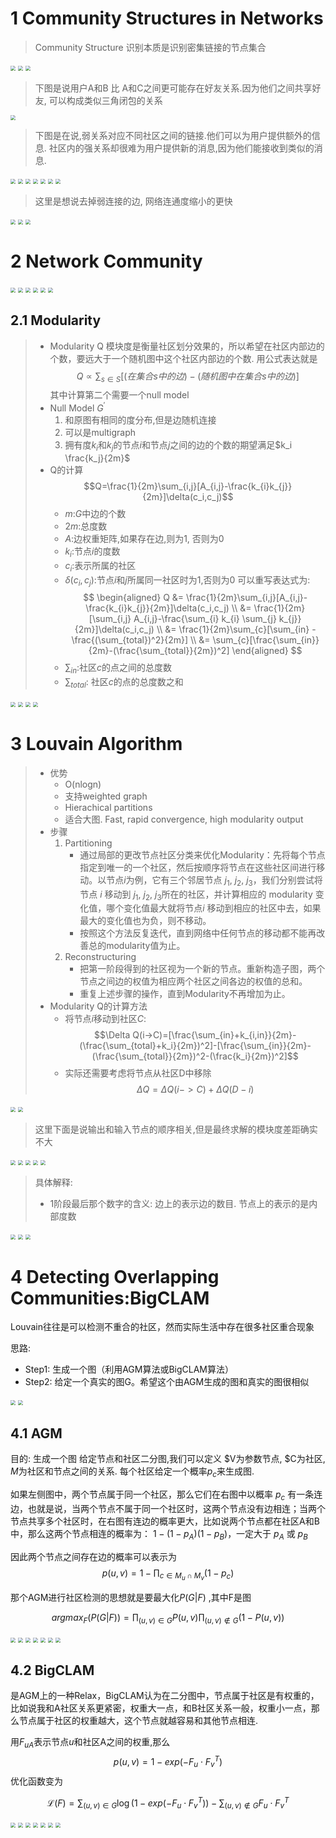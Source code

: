 

# 1 Community Structures in Networks

> Community Structure 识别本质是识别密集链接的节点集合
<img src="../image/04-Community-Structure-in-Networks_页面_02.jpg" style="zoom:50%"/>

<img src="../image/04-Community-Structure-in-Networks_页面_03.jpg" style="zoom:50%"/>

<img src="../image/04-Community-Structure-in-Networks_页面_04.jpg" style="zoom:50%"/>

> 下图是说用户A和B 比 A和C之间更可能存在好友关系.因为他们之间共享好友, 可以构成类似三角闭包的关系
<img src="../image/04-Community-Structure-in-Networks_页面_05.jpg" style="zoom:50%"/>

> 下图是在说,弱关系对应不同社区之间的链接.他们可以为用户提供额外的信息. 社区内的强关系却很难为用户提供新的消息,因为他们能接收到类似的消息.
<img src="../image/04-Community-Structure-in-Networks_页面_06.jpg" style="zoom:50%"/>

<img src="../image/04-Community-Structure-in-Networks_页面_07.jpg" style="zoom:50%"/>

<img src="../image/04-Community-Structure-in-Networks_页面_08.jpg" style="zoom:50%"/>

<img src="../image/04-Community-Structure-in-Networks_页面_09.jpg" style="zoom:50%"/>

<img src="../image/04-Community-Structure-in-Networks_页面_10.jpg" style="zoom:50%"/>


<img src="../image/04-Community-Structure-in-Networks_页面_11.jpg" style="zoom:50%"/>

<img src="../image/04-Community-Structure-in-Networks_页面_12.jpg" style="zoom:50%"/>

> 这里是想说去掉弱连接的边, 网络连通度缩小的更快
<img src="../image/04-Community-Structure-in-Networks_页面_13.jpg" style="zoom:50%"/>

<img src="../image/04-Community-Structure-in-Networks_页面_14.jpg" style="zoom:50%"/>

<img src="../image/04-Community-Structure-in-Networks_页面_15.jpg" style="zoom:50%"/>

# 2 Network Community

<img src="../image/04-Community-Structure-in-Networks_页面_17.jpg" style="zoom:50%"/>

<img src="../image/04-Community-Structure-in-Networks_页面_18.jpg" style="zoom:50%"/>

<img src="../image/04-Community-Structure-in-Networks_页面_19.jpg" style="zoom:50%"/>

<img src="../image/04-Community-Structure-in-Networks_页面_20.jpg" style="zoom:50%"/>


<img src="../image/04-Community-Structure-in-Networks_页面_21.jpg" style="zoom:50%"/>

<img src="../image/04-Community-Structure-in-Networks_页面_22.jpg" style="zoom:50%"/>

## 2.1 Modularity

> + Modularity Q
> 模块度是衡量社区划分效果的，所以希望在社区内部边的个数，要远大于一个随机图中这个社区内部边的个数. 用公式表达就是
> $$ Q \propto \sum_{s \in S}[(在集合 s 中的边)-(随机图中在集合s中的边)] $$ 
> 其中计算第二个需要一个null model
> + Null Model $G^{'}$
>   1. 和原图有相同的度分布,但是边随机连接
>   2. 可以是multigraph
>   3. 拥有度$k_i$和$k_j$的节点$i$和节点$j$之间的边的个数的期望满足$k_i \frac{k_j}{2m}$
> + Q的计算
>   $$Q=\frac{1}{2m}\sum_{i,j}[A_{i,j}-\frac{k_{i}k_{j}}{2m}]\delta(c_i,c_j)$$
>   + $m$:$G$中边的个数
>   + $2m$:总度数
>   + $A$:边权重矩阵,如果存在边,则为1, 否则为0
>   + $k_i$:节点$i$的度数
>   + $c_i$:表示所属的社区
>   + $\delta(c_i, c_j)$:节点$i$和$j$所属同一社区时为1,否则为0
> 可以重写表达式为:
>   $$
\begin{aligned}
    Q &= \frac{1}{2m}\sum_{i,j}[A_{i,j}-\frac{k_{i}k_{j}}{2m}]\delta(c_i,c_j) \\
      &= \frac{1}{2m}[\sum_{i,j} A_{i,j}-\frac{\sum_{i} k_{i} \sum_{j} k_{j}}{2m}]\delta(c_i,c_j) \\
      &= \frac{1}{2m}\sum_{c}[\sum_{in} - \frac{(\sum_{total})^2}{2m}] \\
      &= \sum_{c}[\frac{\sum_{in}}{2m}-(\frac{\sum_{total}}{2m})^2]
\end{aligned}
$$
>   + $\sum_{in}$:社区$c$的点之间的总度数
>   + $\sum_{total}$: 社区$c$的点的总度数之和
> 
>


<img src="../image/04-Community-Structure-in-Networks_页面_23.jpg" style="zoom:50%"/>

<img src="../image/04-Community-Structure-in-Networks_页面_24.jpg" style="zoom:50%"/>

<img src="../image/04-Community-Structure-in-Networks_页面_25.jpg" style="zoom:50%"/>

<img src="../image/04-Community-Structure-in-Networks_页面_26.jpg" style="zoom:50%"/>

# 3 Louvain Algorithm

> + 优势
>   + O(nlogn)
>   + 支持weighted graph
>   + Hierachical partitions
>   + 适合大图. Fast, rapid convergence, high modularity output
> + 步骤
>   1. Partitioning
>       + 通过局部的更改节点社区分类来优化Modularity：先将每个节点指定到唯一的一个社区，然后按顺序将节点在这些社区间进行移动。以节点$i$为例，它有三个邻居节点 $j_1$, $j_2$, $j_3$，我们分别尝试将节点 $i$ 移动到 $j_1$, $j_2$, $j_3$所在的社区，并计算相应的 modularity 变化值，哪个变化值最大就将节点$i$ 移动到相应的社区中去，如果最大的变化值也为负，则不移动。
>       + 按照这个方法反复迭代，直到网络中任何节点的移动都不能再改善总的modularity值为止。
>   2. Reconstructuring
>       + 把第一阶段得到的社区视为一个新的节点。重新构造子图，两个节点之间边的权值为相应两个社区之间各边的权值的总和。
>       + 重复上述步骤的操作，直到Modularity不再增加为止。
> + Modularity Q的计算方法
>   + 将节点$i$移动到社区$C$:
>   $$\Delta Q(i->C)=[\frac{\sum_{in}+k_{i,in}}{2m}-(\frac{\sum_{total}+k_i}{2m})^2]-[\frac{\sum_{in}}{2m}-(\frac{\sum_{total}}{2m})^2-(\frac{k_i}{2m})^2]$$
>   + 实际还需要考虑将节点从社区D中移除
>   $$\Delta Q=\Delta Q(i->C)+\Delta Q(D-i)$$



<img src="../image/04-Community-Structure-in-Networks_页面_28.jpg" style="zoom:50%"/>

<img src="../image/04-Community-Structure-in-Networks_页面_29.jpg" style="zoom:50%"/>

> 这里下面是说输出和输入节点的顺序相关,但是最终求解的模块度差距确实不大
<img src="../image/04-Community-Structure-in-Networks_页面_30.jpg" style="zoom:50%"/>

<img src="../image/04-Community-Structure-in-Networks_页面_31.jpg" style="zoom:50%"/>



<img src="../image/04-Community-Structure-in-Networks_页面_32.jpg" style="zoom:50%"/>


<img src="../image/04-Community-Structure-in-Networks_页面_33.jpg" style="zoom:50%"/>

<img src="../image/04-Community-Structure-in-Networks_页面_34.jpg" style="zoom:50%"/>

> 具体解释:
> + 1阶段最后那个数字的含义: 边上的表示边的数目. 节点上的表示的是内部度数
<img src="../image/04-Community-Structure-in-Networks_页面_35.jpg" style="zoom:50%"/>

<img src="../image/04-Community-Structure-in-Networks_页面_36.jpg" style="zoom:50%"/>

<img src="../image/04-Community-Structure-in-Networks_页面_37.jpg" style="zoom:50%"/>

# 4 Detecting Overlapping Communities:BigCLAM

Louvain往往是可以检测不重合的社区，然而实际生活中存在很多社区重合现象

思路:
+ Step1: 生成一个图（利用AGM算法或BigCLAM算法）
+ Step2: 给定一个真实的图G。希望这个由AGM生成的图和真实的图很相似



<img src="../image/04-Community-Structure-in-Networks_页面_44.jpg" style="zoom:50%"/>

<img src="../image/04-Community-Structure-in-Networks_页面_45.jpg" style="zoom:50%"/>

## 4.1 AGM
目的: 生成一个图
给定节点和社区二分图,我们可以定义 $V为参数节点, $C为社区, $M$为社区和节点之间的关系. 每个社区给定一个概率$p_c$来生成图. 

如果左侧图中，两个节点属于同一个社区，那么它们在右图中以概率 $p_c$ 有一条连边，也就是说，当两个节点不属于同一个社区时，这两个节点没有边相连；当两个节点共享多个社区时，在右图有连边的概率更大，比如说两个节点都在社区A和B中，那么这两个节点相连的概率为： $1-(1-p_A)(1-p_B)$，一定大于 $p_A$ 或 $p_B$

因此两个节点之间存在边的概率可以表示为
$$p(u,v)=1-\prod_{c\in M_u \cap M_v}(1-p_c)$$

那个AGM进行社区检测的思想就是要最大化$P(G|F)$
,其中F是图

$$argmax_F(P(G|F))=\prod_{(u,v)\in G}P(u,v)\prod_{(u,v)\notin G}(1-P(u,v))$$

<img src="../image/04-Community-Structure-in-Networks_页面_46.jpg" style="zoom:50%"/>

<img src="../image/04-Community-Structure-in-Networks_页面_47.jpg" style="zoom:50%"/>

<img src="../image/04-Community-Structure-in-Networks_页面_48.jpg" style="zoom:50%"/>

<img src="../image/04-Community-Structure-in-Networks_页面_49.jpg" style="zoom:50%"/>

<img src="../image/04-Community-Structure-in-Networks_页面_50.jpg" style="zoom:50%"/>

<img src="../image/04-Community-Structure-in-Networks_页面_51.jpg" style="zoom:50%"/>

<img src="../image/04-Community-Structure-in-Networks_页面_52.jpg" style="zoom:50%"/>

## 4.2 BigCLAM
是AGM上的一种Relax，BigCLAM认为在二分图中，节点属于社区是有权重的，比如说我和A社区关系更紧密，权重大一点，和B社区关系一般，权重小一点，那么节点属于社区的权重越大，这个节点就越容易和其他节点相连. 

用$F_{uA}$表示节点$u$和社区A之间的权重,那么$$p(u,v)=1-exp(-F_u \cdot F_v^T)$$
优化函数变为

$$\mathscr{L}(F)=\sum_{(u,v)\in G}\log (1-exp(-F_u \cdot F_v^T))-\sum_{(u,v)\notin G}F_u\cdot F_v^T$$

<img src="../image/04-Community-Structure-in-Networks_页面_53.jpg" style="zoom:50%"/>



<img src="../image/04-Community-Structure-in-Networks_页面_54.jpg" style="zoom:50%"/>

<img src="../image/04-Community-Structure-in-Networks_页面_55.jpg" style="zoom:50%"/>

<img src="../image/04-Community-Structure-in-Networks_页面_56.jpg" style="zoom:50%"/>

<img src="../image/04-Community-Structure-in-Networks_页面_57.jpg" style="zoom:50%"/>

<img src="../image/04-Community-Structure-in-Networks_页面_58.jpg" style="zoom:50%"/>

<img src="../image/04-Community-Structure-in-Networks_页面_59.jpg" style="zoom:50%"/>


